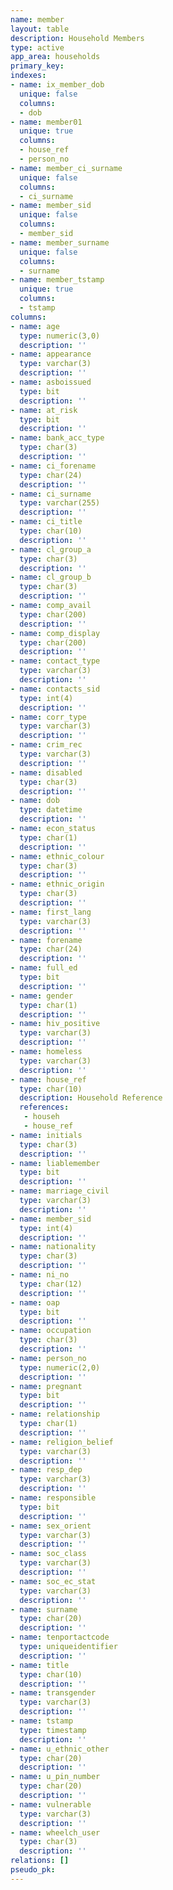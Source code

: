 ```yaml
---
name: member
layout: table
description: Household Members
type: active
app_area: households
primary_key: 
indexes:
- name: ix_member_dob
  unique: false
  columns:
  - dob
- name: member01
  unique: true
  columns:
  - house_ref
  - person_no
- name: member_ci_surname
  unique: false
  columns:
  - ci_surname
- name: member_sid
  unique: false
  columns:
  - member_sid
- name: member_surname
  unique: false
  columns:
  - surname
- name: member_tstamp
  unique: true
  columns:
  - tstamp
columns:
- name: age
  type: numeric(3,0)
  description: ''
- name: appearance
  type: varchar(3)
  description: ''
- name: asboissued
  type: bit
  description: ''
- name: at_risk
  type: bit
  description: ''
- name: bank_acc_type
  type: char(3)
  description: ''
- name: ci_forename
  type: char(24)
  description: ''
- name: ci_surname
  type: varchar(255)
  description: ''
- name: ci_title
  type: char(10)
  description: ''
- name: cl_group_a
  type: char(3)
  description: ''
- name: cl_group_b
  type: char(3)
  description: ''
- name: comp_avail
  type: char(200)
  description: ''
- name: comp_display
  type: char(200)
  description: ''
- name: contact_type
  type: varchar(3)
  description: ''
- name: contacts_sid
  type: int(4)
  description: ''
- name: corr_type
  type: varchar(3)
  description: ''
- name: crim_rec
  type: varchar(3)
  description: ''
- name: disabled
  type: char(3)
  description: ''
- name: dob
  type: datetime
  description: ''
- name: econ_status
  type: char(1)
  description: ''
- name: ethnic_colour
  type: char(3)
  description: ''
- name: ethnic_origin
  type: char(3)
  description: ''
- name: first_lang
  type: varchar(3)
  description: ''
- name: forename
  type: char(24)
  description: ''
- name: full_ed
  type: bit
  description: ''
- name: gender
  type: char(1)
  description: ''
- name: hiv_positive
  type: varchar(3)
  description: ''
- name: homeless
  type: varchar(3)
  description: ''
- name: house_ref
  type: char(10)
  description: Household Reference
  references:
   - househ
   - house_ref
- name: initials
  type: char(3)
  description: ''
- name: liablemember
  type: bit
  description: ''
- name: marriage_civil
  type: varchar(3)
  description: ''
- name: member_sid
  type: int(4)
  description: ''
- name: nationality
  type: char(3)
  description: ''
- name: ni_no
  type: char(12)
  description: ''
- name: oap
  type: bit
  description: ''
- name: occupation
  type: char(3)
  description: ''
- name: person_no
  type: numeric(2,0)
  description: ''
- name: pregnant
  type: bit
  description: ''
- name: relationship
  type: char(1)
  description: ''
- name: religion_belief
  type: varchar(3)
  description: ''
- name: resp_dep
  type: varchar(3)
  description: ''
- name: responsible
  type: bit
  description: ''
- name: sex_orient
  type: varchar(3)
  description: ''
- name: soc_class
  type: varchar(3)
  description: ''
- name: soc_ec_stat
  type: varchar(3)
  description: ''
- name: surname
  type: char(20)
  description: ''
- name: tenportactcode
  type: uniqueidentifier
  description: ''
- name: title
  type: char(10)
  description: ''
- name: transgender
  type: varchar(3)
  description: ''
- name: tstamp
  type: timestamp
  description: ''
- name: u_ethnic_other
  type: char(20)
  description: ''
- name: u_pin_number
  type: char(20)
  description: ''
- name: vulnerable
  type: varchar(3)
  description: ''
- name: wheelch_user
  type: char(3)
  description: ''
relations: []
pseudo_pk: 
---
```


